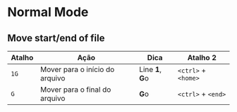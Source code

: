 # Normal Mode

## Move start/end of file

| Atalho | Ação                            | Dica               | Atalho 2            |
| ------ | ------------------------------- | ------------------ | ------------------- |
| `1G`   | Mover para o início do arquivo  | Line **1**, **G**o | `<ctrl>` + `<home>` |
| `G`    | Mover para o final do arquivo   | **G**o             | `<ctrl>` + `<end>`  |
